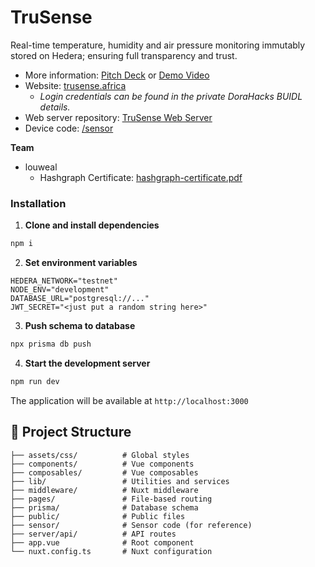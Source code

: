 # TruSense

Real-time temperature, humidity and air pressure monitoring immutably stored on Hedera; ensuring full transparency and trust.

-   More information: [Pitch Deck](https://drive.google.com/file/d/1Xeaafw1JANi_bfWfCda7GT82E8Q6FznX/view) or [Demo Video](https://youtu.be/dWivTsuG4xc)
-   Website: [trusense.africa](https://www.trusense.africa)
    -   _Login credentials can be found in the private DoraHacks BUIDL details._
-   Web server repository: [TruSense Web Server](https://github.com/louweal/trusense-web-server)
-   Device code: [/sensor](https://github.com/louweal/trusense/tree/master/sensor)

**Team**

-   louweal
    -   Hashgraph Certificate: [hashgraph-certificate.pdf](https://certs.hashgraphdev.com/7654ae02-70f9-4b57-8d2b-5a7540ba31b3.pdf)

### Installation

1. **Clone and install dependencies**

```bash
npm i
```

2. **Set environment variables**

```
HEDERA_NETWORK="testnet"
NODE_ENV="development"
DATABASE_URL="postgresql://..."
JWT_SECRET="<just put a random string here>"
```

3. **Push schema to database**

```bash
npx prisma db push

```

4. **Start the development server**

```bash
npm run dev
```

The application will be available at `http://localhost:3000`

## 📁 Project Structure

```
├── assets/css/          # Global styles
├── components/          # Vue components
├── composables/         # Vue composables
├── lib/                 # Utilities and services
├── middleware/          # Nuxt middleware
├── pages/               # File-based routing
├── prisma/              # Database schema
├── public/              # Public files
├── sensor/              # Sensor code (for reference)
├── server/api/          # API routes
├── app.vue              # Root component
└── nuxt.config.ts       # Nuxt configuration
```
